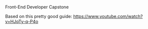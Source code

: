 Front-End Developer Capstone 

Based on this pretty good guide: https://www.youtube.com/watch?v=HJqTy-q-P4o
